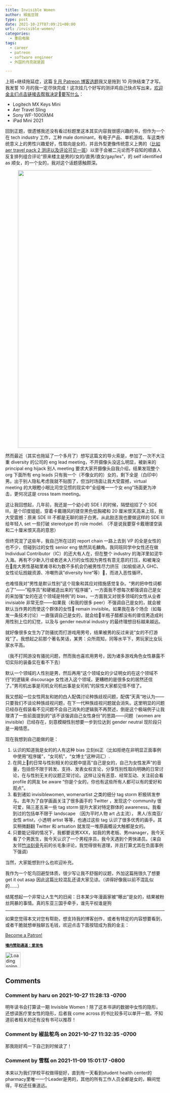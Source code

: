 ```yaml
---
title: Invisible Women
author: 椒盐豆豉
type: post
date: 2021-10-27T07:09:21+00:00
url: /invisible-women/
categories:
  - 重启电脑
tags:
  - career
  - patreon
  - software engineer
  - 外国的月亮就是圆

---
```

 

上班+继续拖延症，这篇 <a rel="noreferrer noopener" href="https://www.patreon.com/posts/56499124" data-type="URL" data-id="https://www.patreon.com/posts/56499124" target="_blank">9 月 Patreon 博客选题</a>我又是拖到 10 月快结束了才写。我发誓 10 月的我一定尽快完成！这次挂几个好写的测评鸡自己快点写出来，<a rel="noreferrer noopener" href="https://www.patreon.com/posts/57918655" data-type="URL" data-id="https://www.patreon.com/posts/57918655" target="_blank">欢迎金主们点击链接去帮我决定要写什么</a>：

  * Logitech MX Keys Mini
  * Aer Travel Sling
  * Sony WF-1000XM4
  * iPad Mini 2021

回到正题，很遗憾我还没有看过标题里这本其实内容我很感兴趣的书，但作为一个在 tech industry 工作，工种 male dominant，有电子产品、单机游戏、车这类传统意义上的男性兴趣爱好，性取向是女的，并且外型更像传统意义上男的（<a rel="noreferrer noopener" href="https://blog.douchi.space/?p=1683" data-type="post" data-id="1683" target="_blank">比如 aer travel pack 2 测评以及评论可见一斑</a>）以至于会被二元论而不自知的顺直人反复排列组合评论“原来楼主是男的/女的/直男/直女/gay/les”，的 self identified as 顺女，的一个女的，我对这个话题感触颇深。<figure class="wp-block-image size-large">

<img decoding="async" loading="lazy" width="1024" height="874" src="https://s3.nl-ams.scw.cloud/mtfront-blog/2021/10/Screen-Shot-2021-10-17-at-11.59.51-PM-1024x874.png" alt="" class="wp-image-1741" srcset="https://s3.nl-ams.scw.cloud/mtfront-blog/2021/10/Screen-Shot-2021-10-17-at-11.59.51-PM-300x256.png 300w, https://s3.nl-ams.scw.cloud/mtfront-blog/2021/10/Screen-Shot-2021-10-17-at-11.59.51-PM-1024x874.png 1024w, https://s3.nl-ams.scw.cloud/mtfront-blog/2021/10/Screen-Shot-2021-10-17-at-11.59.51-PM-768x655.png 768w, https://s3.nl-ams.scw.cloud/mtfront-blog/2021/10/Screen-Shot-2021-10-17-at-11.59.51-PM-1536x1311.png 1536w, https://s3.nl-ams.scw.cloud/mtfront-blog/2021/10/Screen-Shot-2021-10-17-at-11.59.51-PM-1600x1366.png 1600w, https://s3.nl-ams.scw.cloud/mtfront-blog/2021/10/Screen-Shot-2021-10-17-at-11.59.51-PM.png 1938w" sizes="(max-width: 1024px) 100vw, 1024px" /> </figure> <!--more-->

然而最近（其实也拖延了一个多月了）想写这篇文的导火索是，参加了一次不大注重 diversity 的公司的 eng lead meeting，不开摄像头没这么明显，被新来的 principal eng hijack 别人 meeting 要求大家开摄像头自我介绍，结果发现整个 org 下面所有 eng leads 只有我一个（不像女的的）女的，剩下全是（白印中）男。出于别人隐私考虑我就不贴图了，但当时场面让我大受震撼，virtual meeting 的大眼瞪小眼比司空见惯的现实中“全组唯一一个女 eng”场面更为冲击，更何况这是 cross team meeting。

这让我回想起，几年前，我还是一个幼小的 SDE I 的时候，隔壁组招了个 SDE III，是个印度姐姐，穿着卡戴珊风的镂空黑色低胸裙和 20 厘米恨天高来上班，我大受震撼：原来 SDE III 不都是无聊的胡子白男。从此励志我也要做这样的 SDE III 给年轻人 set 一些打破 stereotype 的 role model. （不是说我要穿卡戴珊镂空装和二十厘米恨天高的意思）

但终究混了这些年，我自己所在过的 report chain 一路上去到 VP 的全是女性的也不少，但碰到过的女性 senior eng 依然凤毛麟角。我同班同学中女性还在做 Individual Contributor（IC）的还大有人在，但在整个 industry 的海洋里如泥牛入海。再有不少新入行或者还未入行的女性因为男性有意无意的打压，和被淹没在庞大男性基础里难寻和为数不多机会仍被男性尽力挤压（如偷偷进入 GHC、女性论坛觊觎资源、冷嘲热讽”diversity hire“等），而进入恶性循环。

也难怪我对“男性是默认性别”这个现象和其应对措施感觉复杂。“男的把中性词都占了”——”程序员“和硬被造出来的“程序媛”，一方面我不想每次都强调自己是女的来加强“女的在这个领域是特例”的 bias，一方面我又对很多领域的女性从业者 invisiable 非常无奈——如果我（和我的很多 peer）不强调自己是女的，就会被默认当作男的而使这个群体的女性 remain invisible。如果我在各个场合（如每发一条技术讨论）一直强调自己是女的，就会给半瓶子醋都没有的普信男造成利用性别上位的幻觉，以及与 gender neutral industry 的最终理想目标越来越远。

就好像很多女生为了防骚扰而打游戏用男号，结果被男的反过来说“女的不打游戏”了。我想起之前那个著名笑话，某男：众所周知，同等水平下，男玩家比女玩家水平高。

（我不打网游没有骚扰问题，然而我也喜欢用男号，因为诸多游戏角色女性暴露不切实际的装备实在看不下去）

默认一个领域的人性别是男，然后再用“这个领域女的少证明女的在这个领域不行”的逻辑来 discourage 女性进入这个领域，更糟糕的是很多女的居然还信了。”男司机出事是司机女司机出事是女司机“的尿性大家都见怪不怪了。

我又想起一位女性网友和她的白人配偶讨论种族歧视问题，配偶”天真“地认为——只要我们不谈论种族歧视问题，在下一代种族歧视问题就会消失。这里明显的问题已经存在假装看不见问题不会自己消失的逻辑我不再赘述，倒是这个极端例子让我理清了一些前面提到的“该不该强调自己女性身份”的思路——问题（women are invisible）已经存在，刻意模糊性别想要一步到位达到 gender neutral 现阶段只是一厢情愿。

现在我想到自己能做的是：

  1. 认识的知道我是女的的人有这种 bias 立刻纠正（比如拒绝在非明显正面事例中使用“程序媛”，“女司机”，“女博士”这种词汇）.
  2. 在网上的日常与性别相关的议题中提高“自己是女的，自己为女性发声”的音量，包括但不限于转发、支持、发表女权言论，分享性别性取向明确的日常讨论，在与性别无关的议题正常讨论。这样让没有恶意、经常互动、关注前会看 profile 的网友 be aware “你是个女的，你也有这些所有人都可以有的爱好和观点”。
  3. 看到诸如 invisiblewomen, womenartist 之类的细分 tag storm 积极转发参与。去年为了自学画画关注了很多画手的 Twitter ，发现这个 community 很可爱，隔三差五来一些 tag storm 提升大家对特定群体的 awareness。我看到过的包括单不限于 landscape （因为平时人物 art 占主流）， 黑人/东南亚/女性 artist，小透明 artist 等等，也通过这些 tag 认识了很多优秀的画手。其实稍微翻翻 Twitter 和 artsation 就发现一堆原画概设大触都是女的。
  4. 只要能记得的情况下，我都要说男XXX，如我的男老板、男manager，我今天看了个男医生，我今天认识了一个男程序员，我今天遇到个男快递员。（来自友邻<a rel="noreferrer noopener" href="http://bamboobone9.com/" data-type="URL" data-id="http://bamboobone9.com/" target="_blank">竹淡刻骨</a>先前的长毛象评论，我觉得很有道理，并且打算尤其在负面事例下强调）

当然，大家能想到什么也欢迎补充。

我作为一个鸵鸟回避型体质，很少写让我不舒服的议题，外加这篇拖很久了想要 get it out asap 因此这篇比较混乱还请大家见谅。（讲得好像我以前不混乱似的……）

结尾想起一个非常让人生气的旧闻：日本某少年漫画家被“曝出”是女的，结果被粉丝网暴的事情。真的东亚三国手牵手，谁先平权谁是狗

<hr class="wp-block-separator has-text-color has-background has-quaternary-background-color has-quaternary-color is-style-wide" />

如果您觉得本文对您有帮助，想支持我的博客创作，或者有特定的内容想要看到，或者干脆就想单独聊五毛钱，欢迎点击下面按钮成为我的金主：

<a href="https://www.patreon.com/bePatron?u=46962965" data-patreon-widget-type="become-patron-button">Become a Patron!</a>  
  


**<a rel="noreferrer noopener" href="https://afdian.net/@mtfront" target="_blank"><code>墙内赞助通道：爱发电</code></a>**

<div class="da-reactions-outer TpostID1740">
  <div class="da-reactions-data da-reactions-container-async left" data-type="post" data-id="1740" data-nonce="3c46c62d95" id="da-reactions-slot-post-1740"> 
  
  <div class="da-reactions-static">
    <img src="http://blog.douchi.space/wp-content/plugins/da-reactions/assets/dist/loading.svg" alt="Loading spinner" width="48" height="48" style="width:48px; height:48px" />
  </div>
</div></div>

## Comments

### Comment by haru on 2021-10-27 11:28:13 -0700
明年读书会打算读一期 Invisible Women！除了这本书讲的数据中女性的隐形，还想读医疗里女性的隐形，后者我 come across 的书比较多可以单开一期，不知道前者相关的还有没有书可以推荐！

### Comment by 椒盐鸵鸟 on 2021-10-27 11:32:35 -0700
那我刚好鸡一下自己到时候读了！

### Comment by 雪糕 on 2021-11-09 15:01:17 -0800
本来以为我们学校平权做得挺好，直到有一天看到student health center的pharmacy里唯一一个Leader是男的，其他的所有工作人员全都是女的，瞬间觉得，平权还任重道远。